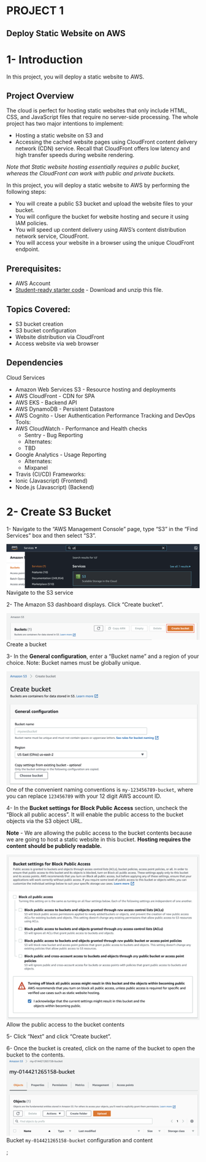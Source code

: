 


# PROJECT 1
## Deploy Static Website on AWS

# 1- Introduction

In this project, you will deploy a static website to AWS.

## Project Overview
The cloud is perfect for hosting static websites that only include HTML, CSS, and JavaScript files that require no server-side processing. The whole project has two major intentions to implement:

* Hosting a static website on S3 and
* Accessing the cached website pages using CloudFront content delivery network (CDN) service. Recall that CloudFront offers low latency and high transfer speeds during website rendering.

*Note that Static website hosting essentially requires a public bucket, whereas the CloudFront can work with public and private buckets.*

In this project, you will deploy a static website to AWS by performing the following steps:

* You will create a public S3 bucket and upload the website files to your bucket.
* You will configure the bucket for website hosting and secure it using IAM policies.
* You will speed up content delivery using AWS’s content distribution network service, CloudFront.
* You will access your website in a browser using the unique CloudFront endpoint.

## Prerequisites:
* AWS Account
* [Student-ready starter code](https://drive.google.com/open?id=15vQ7-utH7wBJzdAX3eDmO9ls35J5_sEQ) - Download and unzip this file.
## Topics Covered:
* S3 bucket creation
* S3 bucket configuration
* Website distribution via CloudFront
* Access website via web browser
## Dependencies
Cloud Services
* Amazon Web Services S3 - Resource hosting and deployments
* AWS CloudFront - CDN for SPA
* AWS EKS - Backend API
* AWS DynamoDB - Persistent Datastore
* AWS Cognito - User Authentication
Performance Tracking and DevOps Tools:
* AWS CloudWatch - Performance and Health checks
  * Sentry - Bug Reporting
  * Alternates:
  * TBD
* Google Analytics - Usage Reporting
  * Alternates:
  * Mixpanel
* Travis (CI/CD)
Frameworks:
* Ionic (Javascript) (Frontend)
* Node.js (Javascript) (Backend)


# 2- Create S3 Bucket
1- Navigate to the “AWS Management Console” page, type “S3” in the “Find Services” box and then select “S3”.

  ![Navigate to the S3 service](./image/1.png)Navigate to the S3 service
  
2- The Amazon S3 dashboard displays. Click “Create bucket”.

 
  ![Create a bucket](./image/2.png) Create a bucket

3- In the **General configuration**, enter a “Bucket name” and a region of your choice. Note: Bucket names must be globally unique.

  ![General configuration](./image/3.png) One of the convenient naming conventions is `my-123456789-bucket`, where you can replace `123456789` with your 12 digit AWS account ID.


4- In the **Bucket settings for Block Public Access** section, uncheck the “Block all public access”. It will enable the public access to the bucket objects via the S3 object URL.

**Note** - We are allowing the public access to the bucket contents because we are going to host a static website in this bucket. 
**Hosting requires the content should be publicly readable.**


 ![Allow the public access to the bucket contents](./image/4.png)Allow the public access to the bucket contents

5- Click “Next” and click “Create bucket”.

6- Once the bucket is created, click on the name of the bucket to open the bucket to the contents.
 ![Bucket](./image/5.png)
Bucket `my-014421265158-bucket` configuration and content

;
